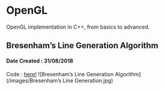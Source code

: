 # OpenGL
OpenGL implementation in C++, from basics to advanced.

## Bresenham’s Line Generation Algorithm
#### Date Created : 31/08/2018
Code : [here!](https://github.com/shivanshthapliyal/OpenGL/blob/master/Bresenhams%20Algorithm.cpp)
![Bresenham’s Line Generation Algorithm](/images/Bresenham’s Line Generation.jpg)
